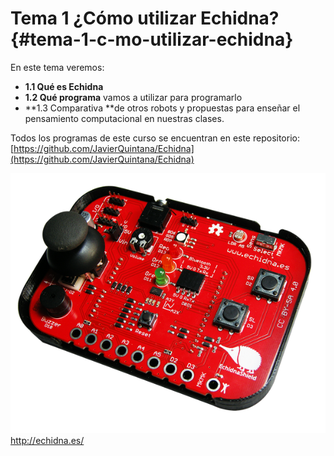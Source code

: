 # Tema 1 ¿Cómo utilizar Echidna? {#tema-1-c-mo-utilizar-echidna}

En este tema veremos:
* **1.1 Qué es Echidna**
* **1.2 Qué programa** vamos a utilizar para programarlo
* **1.3 Comparativa **de otros robots y propuestas para enseñar el pensamiento computacional en nuestras clases.

Todos los programas de este curso se encuentran en este repositorio: [https://github.com/JavierQuintana/Echidna](https://github.com/JavierQuintana/Echidna)

![](/images/image1.png)
http://echidna.es/



